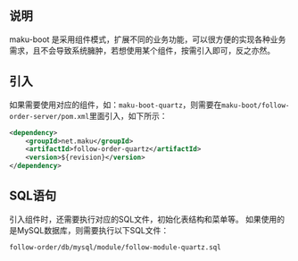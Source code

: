 ## 说明
maku-boot 是采用组件模式，扩展不同的业务功能，可以很方便的实现各种业务需求，且不会导致系统臃肿，若想使用某个组件，按需引入即可，反之亦然。

## 引入
如果需要使用对应的组件，如：`maku-boot-quartz`，则需要在`maku-boot/follow-order-server/pom.xml`里面引入，如下所示：

```xml
<dependency>
    <groupId>net.maku</groupId>
    <artifactId>follow-order-quartz</artifactId>
    <version>${revision}</version>
</dependency>
```

## SQL语句
引入组件时，还需要执行对应的SQL文件，初始化表结构和菜单等。
如果使用的是MySQL数据库，则需要执行以下SQL文件：

```
follow-order/db/mysql/module/follow-module-quartz.sql
```